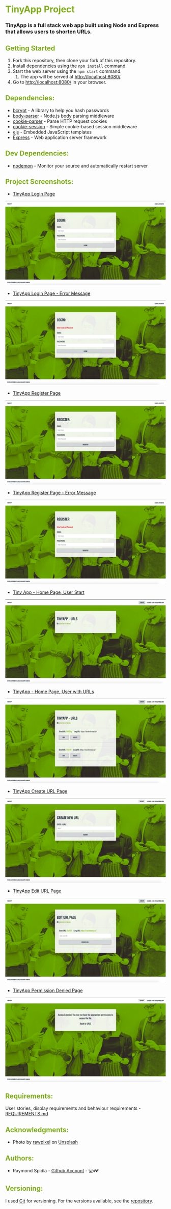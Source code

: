 # <span style="color:#7FAF1B">TinyApp Project</span>

### TinyApp is a full stack web app built using Node and Express that allows users to shorten URLs.

## <span style="color:#7FAF1B">Getting Started</span>

1. Fork this repository, then clone your fork of this repository.
2. Install dependencies using the `npm install` command.
3. Start the web server using the `npm start` command.
   1. The app will be served at <http://localhost:8080/>.
4. Go to <http://localhost:8080/> in your browser.

## <span style="color:#7FAF1B">Dependencies:</span>

* [bcrypt](https://github.com/kelektiv/node.bcrypt.js#read) - A library to help you hash passwords
* [body-parser](https://github.com/expressjs/body-parser#readme) - Node.js body parsing middleware
* [cookie-parser](https://github.com/expressjs/cookie-parser) - Parse HTTP request cookies
* [cookie-session](https://github.com/expressjs/cookie-session#readme) - Simple cookie-based session middleware
* [ejs](https://github.com/mde/ejs) - Embedded JavaScript templates
* [Express](http://expressjs.com/) - Web application server framework

## <span style="color:#7FAF1B">Dev Dependencies:</span>

* [nodemon](https://nodemon.io/) - Monitor your source and automatically restart server



## <span style="color:#7FAF1B">Project Screenshots:</span>


* [TinyApp Login Page](https://github.com/RSpidla/tinyApp_2019/blob/master/docs/TinyApp-Login_Page.jpg?raw=true)

![TinyApp Login Page](https://github.com/RSpidla/tinyApp_2019/blob/master/docs/TinyApp-Login_Page.jpg?raw=true)

* [TinyApp Login Page - Error Message](https://github.com/RSpidla/tinyApp_2019/blob/master/docs/TinyApp-Login_Page-Error_Message.jpg?raw=true)

![TinyApp Login Page - Error Message](https://github.com/RSpidla/tinyApp_2019/blob/master/docs/TinyApp-Login_Page-Error_Message.jpg?raw=true)

* [TinyApp Register Page](https://github.com/RSpidla/tinyApp_2019/blob/master/docs/TinyApp-Register_Page.jpg?raw=true)

![TinyApp Register Page](https://github.com/RSpidla/tinyApp_2019/blob/master/docs/TinyApp-Register_Page.jpg?raw=true)

* [TinyApp Register Page - Error Message](https://github.com/RSpidla/tinyApp_2019/blob/master/docs/TinyApp-Register_Page-Error_Message.jpg?raw=true)

![TinyApp Register Page - Error Message](https://github.com/RSpidla/tinyApp_2019/blob/master/docs/TinyApp-Register_Page-Error_Message.jpg?raw=true)


* [Tiny App - Home Page, User Start](https://github.com/RSpidla/tinyApp_2019/blob/master/docs/TinyApp-User_Start-Home_Page.jpg?raw=true)

![TinyApp - Home Page, User Start](https://github.com/RSpidla/tinyApp_2019/blob/master/docs/TinyApp-User_Start-Home_Page.jpg?raw=true)

* [TinyApp - Home Page, User with URLs](https://github.com/RSpidla/tinyApp_2019/blob/master/docs/TinyApp-User_Return_Urls-Home_Page.jpg?raw=true)

![TinyApp - Home Page, User with URLs](https://github.com/RSpidla/tinyApp_2019/blob/master/docs/TinyApp-User_Return_Urls-Home_Page.jpg?raw=true)

* [TinyApp Create URL Page](https://github.com/RSpidla/tinyApp_2019/blob/master/docs/TinyApp-Create_URL_Page.jpg?raw=true)

![TinyApp Create URL Page](https://github.com/RSpidla/tinyApp_2019/blob/master/docs/TinyApp-Create_URL_Page.jpg?raw=true)

* [TinyApp Edit URL Page](https://github.com/RSpidla/tinyApp_2019/blob/master/docs/TinyApp-Edit_URL_Page.jpg?raw=true)

![TinyApp Edit URL Page](https://github.com/RSpidla/tinyApp_2019/blob/master/docs/TinyApp-Edit_URL_Page.jpg?raw=true)

* [TinyApp Permission Denied Page](https://github.com/RSpidla/tinyApp_2019/blob/master/docs/TinyApp-Edit_URL-Error_Page.jpg?raw=true)

![TinyApp Permission Denied Page](https://github.com/RSpidla/tinyApp_2019/blob/master/docs/TinyApp-Edit_URL-Error_Page.jpg?raw=true)




## <span style="color:#7FAF1B">Requirements:</span>

User stories, display requirements and behaviour requirements - [REQUIREMENTS.md](REQUIREMENTS.md)

## <span style="color:#7FAF1B">Acknowledgments:</span>

* Photo by [rawpixel](https://unsplash.com/@rawpixel/) on [Unsplash](https://unsplash.com)

## <span style="color:#7FAF1B">Authors:</span>

* Raymond Spidla - [Github Account](https://github.com/RSpidla) - :computer::two_hearts::two_hearts:

## <span style="color:#7FAF1B">Versioning:</span>

I used [Git](https://git-scm.com/) for versioning. For the versions available, see the [repository](https://github.com/RSpidla/tinyApp_version_2). 
